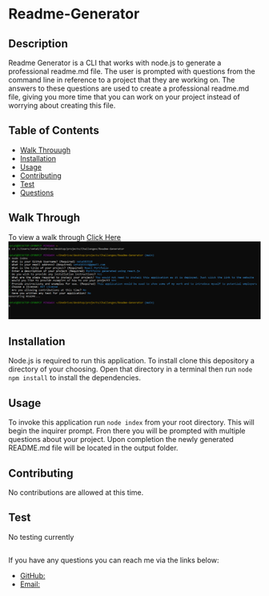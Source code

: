 # Readme-Generator

## Description

Readme Generator is a CLI that works with node.js to generate a professional readme.md file. The user is prompted with questions from the command line in reference to a project that they are working on. The answers to these questions are used to create a professional readme.md file, giving you more time that you can work on your project instead of worrying about creating this file.

## Table of Contents

- [Walk Throuugh](#walkthrough)
- [Installation](#installation)
- [Usage](#usage)
- [Contributing](#contributing)
- [Test](#test)
- [Questions](#questions)

## Walk Through

To view a walk through [Click Here](https://drive.google.com/file/d/1TBdzj2Fosbu1ipeHMeKj34IRv2XZYBJw/view)
![Screenshot](lib\assets\Screenshot.PNG)

## Installation

Node.js is required to run this application. To install clone this depository a directory of your choosing. Open that directory in a terminal then run `node npm install` to install the dependencies.

## Usage

To invoke this application run `node index` from your root directory. This will begin the inquirer prompt. Fron there you will be prompted with multiple questions about your project. Upon completion the newly generated README.md file will be located in the output folder.

## Contributing

No contributions are allowed at this time.

## Test

No testing currently

##

If you have any questions you can reach me via the links below:

- [GitHub:](www.github.com/veta583518)
- [Email:](mailto:veta583518@gmail.com)
